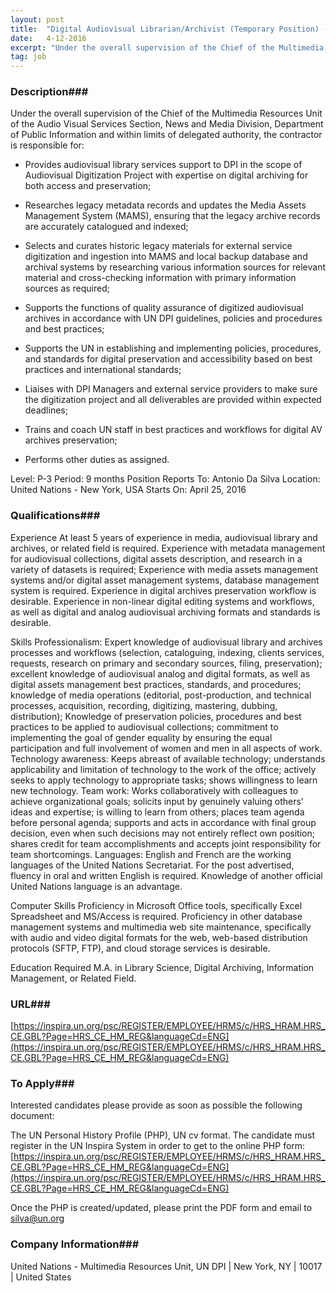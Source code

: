```yaml
---
layout: post
title:  "Digital Audiovisual Librarian/Archivist (Temporary Position) - United Nations"
date:   4-12-2016
excerpt: "Under the overall supervision of the Chief of the Multimedia Resources Unit of the Audio Visual Services Section, News and Media Division, Department of Public Information and within limits of delegated authority, the contractor is responsible for: * Provides audiovisual library services support to DPI in the scope of Audiovisual..."
tag: job
---
```


### Description###

Under the overall supervision of the Chief of the Multimedia Resources Unit of the Audio Visual Services Section, News and Media Division, Department of Public Information and within limits of delegated authority, the contractor is responsible for:

* Provides audiovisual library services support to DPI in the scope of Audiovisual Digitization Project with expertise on digital archiving for both access and preservation;  

* Researches legacy metadata records and updates the Media Assets Management System (MAMS), ensuring that the legacy archive records are accurately catalogued and indexed;

* Selects and curates historic legacy materials for external service digitization and ingestion into MAMS and local backup database and archival systems by researching various information sources for relevant material and cross-checking information with primary information sources as required;

* Supports the functions of quality assurance of digitized audiovisual archives in accordance with UN DPI guidelines, policies and procedures and best practices;

* Supports the UN in establishing and implementing policies, procedures, and standards for digital preservation and accessibility based on best practices and international standards;

* Liaises with DPI Managers and external service providers to make sure the digitization project and all deliverables are provided within expected deadlines;

* Trains and coach UN staff in best practices and workflows for digital AV archives preservation;

* Performs other duties as assigned.

Level: P-3
Period: 9 months
Position Reports To: Antonio Da Silva
Location: United Nations - New York, USA
Starts On: April 25, 2016




### Qualifications###

Experience
At least 5 years of experience in media, audiovisual library and archives, or related field is required. Experience with metadata management for audiovisual collections, digital assets description, and research in a variety of datasets is required; Experience with media assets management systems and/or digital asset management systems, database management system is required. Experience in digital archives preservation workflow is desirable. Experience in non-linear digital editing systems and workflows, as well as digital and analog audiovisual archiving formats and standards is desirable.

Skills
Professionalism: Expert knowledge of audiovisual library and archives processes and workflows (selection, cataloguing, indexing, clients services, requests, research on primary and secondary sources, filing, preservation); excellent knowledge of audiovisual analog and digital formats, as well as digital assets management best practices, standards, and procedures; knowledge of media operations (editorial, post-production, and technical processes, acquisition, recording, digitizing, mastering, dubbing, distribution); Knowledge of preservation policies, procedures and best practices to be applied to audiovisual collections; commitment to implementing the goal of gender equality by ensuring the equal participation and full involvement of women and men in all aspects of work.
Technology awareness: Keeps abreast of available technology; understands applicability and limitation of technology to the work of the office; actively seeks to apply technology to appropriate tasks; shows willingness to learn new technology.
Team work: Works collaboratively with colleagues to achieve organizational goals; solicits input by genuinely valuing others’ ideas and expertise; is willing to learn from others; places team agenda before personal agenda; supports and acts in accordance with final group decision, even when such decisions may not entirely reflect own position; shares credit for team accomplishments and accepts joint responsibility for team shortcomings.
Languages:
English and French are the working languages of the United Nations Secretariat. For the post advertised, fluency in oral and written English is required. Knowledge of another official United Nations language is an advantage.

Computer Skills
Proficiency in Microsoft Office tools, specifically Excel Spreadsheet and MS/Access is required. Proficiency in other database management systems and multimedia web site maintenance, specifically with audio and video digital formats for the web, web-based distribution protocols (SFTP, FTP), and cloud storage services is desirable.

Education Required
M.A. in Library Science, Digital Archiving, Information Management, or Related Field.






### URL###

[https://inspira.un.org/psc/REGISTER/EMPLOYEE/HRMS/c/HRS_HRAM.HRS_CE.GBL?Page=HRS_CE_HM_REG&languageCd=ENG](https://inspira.un.org/psc/REGISTER/EMPLOYEE/HRMS/c/HRS_HRAM.HRS_CE.GBL?Page=HRS_CE_HM_REG&languageCd=ENG)

### To Apply###

Interested candidates please provide as soon as possible the following document:

The UN Personal History Profile (PHP), UN cv format. The candidate must register in the UN Inspira System in order to get to the online PHP form:
[https://inspira.un.org/psc/REGISTER/EMPLOYEE/HRMS/c/HRS_HRAM.HRS_CE.GBL?Page=HRS_CE_HM_REG&languageCd=ENG](https://inspira.un.org/psc/REGISTER/EMPLOYEE/HRMS/c/HRS_HRAM.HRS_CE.GBL?Page=HRS_CE_HM_REG&languageCd=ENG)

Once the PHP is created/updated, please print the PDF form and email to silva@un.org 


### Company Information###

United Nations - Multimedia Resources Unit, UN DPI | New York, NY | 10017 | United States



